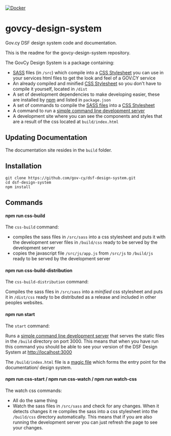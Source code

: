 [![Docker](https://github.com/gov-cy/dsf-design-system/actions/workflows/main.yml/badge.svg)](https://github.com/gov-cy/dsf-design-system/actions/workflows/main.yml)

# govcy-design-system
Gov.cy DSF design system code and documentation.

This is the readme for the govcy-design-system repository.

The GovCy Design System is a package containing:
* [SASS](https://sass-lang.com/) files (in `/src`) which compile into a [CSS Stylesheet](https://www.w3schools.com/css/css_howto.asp) you can use in your services html files to get the look and feel of a GOV.CY service
* An already compiled and minified [CSS Stylesheet](https://www.w3schools.com/css/css_howto.asp) so you don't have to compile it yourself, located in `/dist`
* A set of development dependencies to make developing easier, these are installed by [npm](https://www.npmjs.com/) and listed in `package.json`
* A set of commands to compile the [SASS files](https://sass-lang.com/) into a [CSS Stylesheet](https://www.w3schools.com/css/css_howto.asp)
* A command to run a [simple command line development server](https://github.com/http-party/http-server)
* A development site where you can see the components and styles that are a result of the css located at `build/index.html`

## Updating Documentation

The documentation site resides in the `build` folder.

## Installation

```
git clone https://github.com/gov-cy/dsf-design-system.git
cd dsf-design-system
npm install
```

## Commands

#### npm run css-build

The `css-build` command:

* compiles the sass files in `/src/sass` into a css stylesheet and puts it with the development server files in `/build/css` ready to be served by the development server
* copies the javascript file `/src/js/app.js` from `/src/js` to `/build/js` ready to be served by the development server

#### npm run css-build-distribution

The `css-build-distribution` command:

Compiles the sass files in `/src/sass` into a _minified_ css stylesheet and puts it in `/dist/css` ready to be distributed as a release and included in other peoples websites.


#### npm run start

The `start` command:

Runs a [simple command line development server](https://github.com/http-party/http-server) that serves the static files in the `/build` directory on port 3000. This means that when you have run this command you should be able to see your version of the DSF Design System at [http://localhost:3000](http://localhost:3000)

The `/build/index.html` file is a [magic file](https://github.com/http-party/http-server#magic-files) which forms the entry point for the documentation/ design system.

#### npm run css-start / npm run css-watch / npm run watch-css

The watch css commands:

* All do the same thing
* Watch the sass files in `/src/sass` and check for any changes. When it detects changes it re compiles the sass into a css stylesheet into the `/build/css` directory automatically. This means that if you are also running the development server you can just refresh the page to see your changes.
